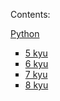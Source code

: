 Contents:

<a href="https://github.com/RandyR0zz/Codewars/tree/main/Python">Python</a>

<ul type="square">
  <li><a href="https://github.com/RandyR0zz/Codewars/tree/main/Python/5_kyu">5 kyu</a></li>
  <li><a href="https://github.com/RandyR0zz/Codewars/tree/main/Python/6_kyu">6 kyu</a></li>
  <li><a href="https://github.com/RandyR0zz/Codewars/tree/main/Python/7_kyu">7 kyu</a></li>
  <li><a href="https://github.com/RandyR0zz/Codewars/tree/main/Python/8_kyu">8 kyu</a></li>
</ul>
